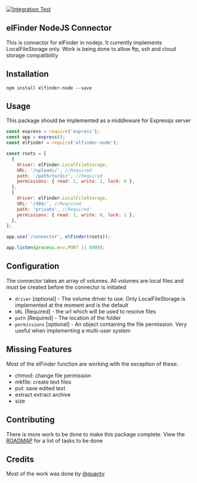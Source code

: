 [![Integration Test](https://github.com/dkyeremeh/elfinder-node/actions/workflows/int-test.yml/badge.svg?branch=master)](https://github.com/dkyeremeh/elfinder-node/actions/workflows/int-test.yml)

## elFinder NodeJS Connector

This is connector for elFinder in nodejs. It currently implements LocalFileStorage only.
Work is being done to allow ftp, ssh and cloud storage compatibility

## Installation

```
npm install elfinder-node --save
```

## Usage

This package should be implemented as a middleware for Expressjs server

```javascript
const express = require('express');
const app = express();
const elFinder = require('elfinder-node');

const roots = [
  {
    driver: elFinder.LocalFileStorage,
    URL: '/uploads/', //Required
    path: '/path/to/dir', //Required
    permissions: { read: 1, write: 1, lock: 0 },
  },
  {
    driver: elFinder.LocalFileStorage,
    URL: '/404/', //Required
    path: 'private', //Required
    permissions: { read: 1, write: 0, lock: 1 },
  },
];

app.use('/connector', elFinder(roots));

app.listen(process.env.PORT || 8000);
```

## Configuration

The connector takes an array of volumes. All volumes are local files and must be created before the connector is initiated

- `driver` [optional] - The volume driver to use. Only LocalFileStorage is implemented at the moment and is the default
- `URL` [Required] - the url which will be used to resolve files
- `path` [Required] - The location of the folder
- `permissions` [optional] - An object containing the file permission. Very useful when implementing a multi-user system

## Missing Features

Most of the elFinder function are working with the exception of these:

- chmod: change file permission
- mkfile: create text files
- put: save edited text
- extract extract archive
- size

## Contributing

There is more work to be done to make this package complete. View the [ROADMAP](/ROADMAP.md) for a list of tasks to be done

## Credits

Most of the work was done by [@quantv](https://github.com/quantv)
